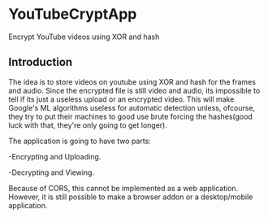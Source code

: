 # YouTubeCryptApp
Encrypt YouTube videos using XOR and hash

## Introduction
The idea is to store videos on youtube using XOR and hash for the frames and audio. Since the encrypted file is still video and audio, its impossible to tell if its just a useless upload or an encrypted video. This will make Google's ML algorithms useless for automatic detection unless, ofcourse, they try to put their machines to good use brute forcing the hashes(good luck with that, they're only going to get longer). 

The application is going to have two parts: 

-Encrypting and Uploading.

-Decrypting and Viewing.

Because of CORS, this cannot be implemented as a web application. However, it is still possible to make a browser addon or a desktop/mobile application.
